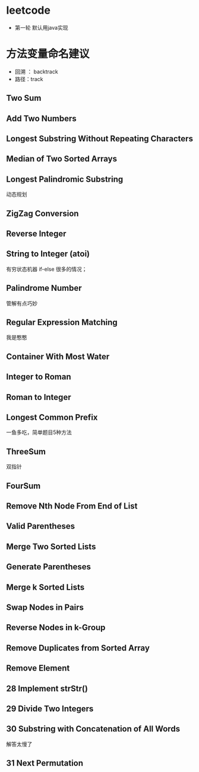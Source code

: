 # leetcode
- 第一轮 默认用java实现

# 方法变量命名建议
- 回溯 ： backtrack
- 路径：track

## Two Sum 
## Add Two Numbers
## Longest Substring Without Repeating Characters 
## Median of Two Sorted Arrays
## Longest Palindromic Substring  
   动态规划
## ZigZag Conversion
## Reverse Integer
## String to Integer (atoi)
   有穷状态机器
   if-else 很多的情况；
## Palindrome Number
   管解有点巧妙
## Regular Expression Matching
   我是憨憨
## Container With Most Water
## Integer to Roman
## Roman to Integer
## Longest Common Prefix
   一鱼多吃，简单题目5种方法
## ThreeSum
   双指针
## FourSum
## Remove Nth Node From End of List
## Valid Parentheses
## Merge Two Sorted Lists
## Generate Parentheses
## Merge k Sorted Lists
## Swap Nodes in Pairs
## Reverse Nodes in k-Group
## Remove Duplicates from Sorted Array
## Remove Element
## 28 Implement strStr()
## 29 Divide Two Integers
## 30 Substring with Concatenation of All Words
解答太慢了
## 31 Next Permutation
